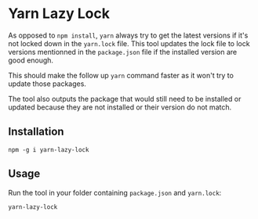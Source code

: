 # Yarn Lazy Lock

As opposed to `npm install`, `yarn` always try to get the latest versions if
it's not locked down in the `yarn.lock` file. This tool updates the lock file
to lock versions mentionned in the `package.json` file if the installed version
are good enough.

This should make the follow up `yarn` command faster as it won't try to update
those packages.

The tool also outputs the package that would still need to be installed or
updated because they are not installed or their version do not match.

## Installation

```
npm -g i yarn-lazy-lock
```

## Usage

Run the tool in your folder containing `package.json` and `yarn.lock`:
```
yarn-lazy-lock
```
